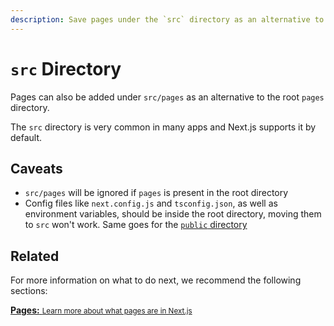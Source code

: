 ```yaml
---
description: Save pages under the `src` directory as an alternative to the root `pages` directory.
---
```


# `src` Directory

Pages can also be added under `src/pages` as an alternative to the root `pages` directory.

The `src` directory is very common in many apps and Next.js supports it by default.

## Caveats

- `src/pages` will be ignored if `pages` is present in the root directory
- Config files like `next.config.js` and `tsconfig.json`, as well as environment variables, should be inside the root directory, moving them to `src` won't work. Same goes for the [`public` directory](/docs/basic-features/static-file-serving.md)

## Related

For more information on what to do next, we recommend the following sections:

<div class="card">
  <a href="/docs/basic-features/pages.md">
    <b>Pages:</b>
    <small>Learn more about what pages are in Next.js</small>
  </a>
</div>
